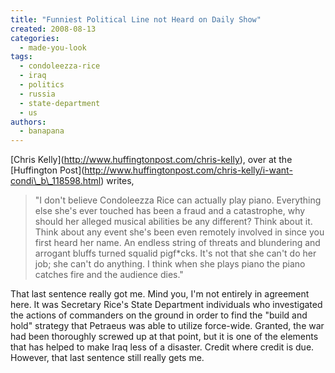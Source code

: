 ```yaml
---
title: "Funniest Political Line not Heard on Daily Show"
created: 2008-08-13
categories: 
  - made-you-look
tags: 
  - condoleezza-rice
  - iraq
  - politics
  - russia
  - state-department
  - us
authors: 
  - banapana
---
```


\[Chris Kelly\](http://www.huffingtonpost.com/chris-kelly), over at the \[Huffington Post\](http://www.huffingtonpost.com/chris-kelly/i-want-condi\_b\_118598.html) writes,

> "I don't believe Condoleezza Rice can actually play piano. Everything else she's ever touched has been a fraud and a catastrophe, why should her alleged musical abilities be any different? Think about it. Think about any event she's been even remotely involved in since you first heard her name. An endless string of threats and blundering and arrogant bluffs turned squalid pigf\*cks. It's not that she can't do her job; she can't do anything. I think when she plays piano the piano catches fire and the audience dies."

That last sentence really got me. Mind you, I'm not entirely in agreement here. It was Secretary Rice's State Department individuals who investigated the actions of commanders on the ground in order to find the "build and hold" strategy that Petraeus was able to utilize force-wide. Granted, the war had been thoroughly screwed up at that point, but it is one of the elements that has helped to make Iraq less of a disaster. Credit where credit is due. However, that last sentence still really gets me.
